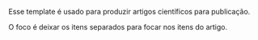 Esse template é usado para produzir artigos científicos para publicação.

O foco é deixar os itens separados para focar nos itens do artigo.